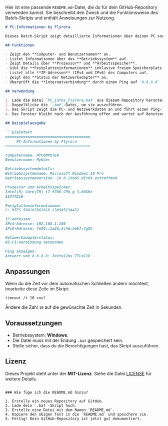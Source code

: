 Hier ist eine passende `README.md`-Datei, die du für dein GitHub-Repository verwenden kannst. Sie beschreibt den Zweck und die Funktionsweise des Batch-Skripts und enthält Anweisungen zur Nutzung.

```markdown
# PC-Informationen by Flyrora

Dieses Batch-Skript zeigt detaillierte Informationen über deinen PC sowie deine Netzwerkverbindung an, inklusive IP-Adressen und Ping. Es ist nützlich, um System- und Netzwerkdaten schnell und einfach abzurufen.

## Funktionen

- Zeigt den **Computer- und Benutzernamen** an.
- Listet Informationen über das **Betriebssystem** auf.
- Zeigt Details über **Prozessor** und **Arbeitsspeicher**.
- Gibt die **Festplatteninformationen** inklusive freiem Speicherplatz aus.
- Listet alle **IP-Adressen** (IPv4 und IPv6) des Computers auf.
- Zeigt den **Status der Netzwerkadapter** an.
- Überprüft die **Internetverbindung** durch einen Ping auf `8.8.8.8` (Google DNS).

## Verwendung

1. Lade die Datei `PC_Infos_Flyrora.bat` aus diesem Repository herunter.
2. Doppelklicke die `.bat`-Datei, um sie auszuführen.
3. Das Skript zeigt die PC- und Netzwerkdaten an und führt einen Ping-Test durch.
4. Das Fenster bleibt nach der Ausführung offen und wartet auf Benutzereingaben.

## Beispielausgabe

```plaintext
======================================
     PC-Informationen by Flyrora
======================================

Computername: MYCOMPUTER
Benutzername: MyUser

Betriebssystemdetails:
Betriebssystemname: Microsoft Windows 10 Pro
Betriebssystemversion: 10.0.19045 Nicht zutreffend

Prozessor und Arbeitsspeicher:
Intel(R) Core(TM) i7-9700 CPU @ 3.00GHz
16777216

Festplatteninformationen:
C: NTFS 500107862016 238945234432

IP-Adressen:
IPv4-Adresse: 192.168.1.100
IPv6-Adresse: fe80::1a2b:3c4d:5e6f:7g8h

Netzwerkadapterstatus:
Wi-Fi-Verbindung Verbunden

Ping anzeigen:
Antwort von 8.8.8.8: Zeit=12ms TTL=118
```

## Anpassungen

Wenn du die Zeit vor dem automatischen Schließen ändern möchtest, bearbeite diese Zeile im Skript:

```batch
timeout /t 10 >nul
```

Ändere die Zahl `10` auf die gewünschte Zeit in Sekunden.

## Voraussetzungen

- Betriebssystem: **Windows**.
- Die Datei muss mit der Endung `.bat` gespeichert sein.
- Stelle sicher, dass du die Berechtigungen hast, das Skript auszuführen.

## Lizenz

Dieses Projekt steht unter der **MIT-Lizenz**. Siehe die Datei [LICENSE](LICENSE) für weitere Details.
```

### Wie füge ich die README.md hinzu?

1. Erstelle ein neues Repository auf GitHub.
2. Lade dein `.bat`-Skript hoch.
3. Erstelle eine Datei mit dem Namen `README.md`.
4. Kopiere den obigen Text in die `README.md` und speichere sie.
5. Fertig! Dein GitHub-Repository ist jetzt gut dokumentiert.
